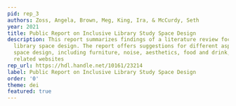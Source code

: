 ```yaml
---
pid: rep_3
authors: Zoss, Angela, Brown, Meg, King, Ira, & McCurdy, Seth
year: 2021
title: Public Report on Inclusive Library Study Space Design
description: This report summarizes findings of a literature review focused on inclusive
  library space design. The report offers suggestions for different aspects of library
  space design, including furniture, noise, aesthetics, food and drink, signage, and
  related websites
rep_url: https://hdl.handle.net/10161/23214
label: Public Report on Inclusive Library Study Space Design
order: '0'
theme: dei
featured: true
---
```


